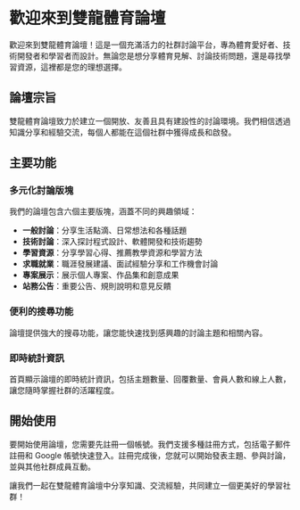 # 歡迎來到雙龍體育論壇

歡迎來到雙龍體育論壇！這是一個充滿活力的社群討論平台，專為體育愛好者、技術開發者和學習者而設計。無論您是想分享體育見解、討論技術問題，還是尋找學習資源，這裡都是您的理想選擇。

## 論壇宗旨

雙龍體育論壇致力於建立一個開放、友善且具有建設性的討論環境。我們相信透過知識分享和經驗交流，每個人都能在這個社群中獲得成長和啟發。

## 主要功能

### 多元化討論版塊

我們的論壇包含六個主要版塊，涵蓋不同的興趣領域：

- **一般討論**：分享生活點滴、日常想法和各種話題
- **技術討論**：深入探討程式設計、軟體開發和技術趨勢
- **學習資源**：分享學習心得、推薦教學資源和學習方法
- **求職就業**：職涯發展建議、面試經驗分享和工作機會討論
- **專案展示**：展示個人專案、作品集和創意成果
- **站務公告**：重要公告、規則說明和意見反饋

### 便利的搜尋功能

論壇提供強大的搜尋功能，讓您能快速找到感興趣的討論主題和相關內容。

### 即時統計資訊

首頁顯示論壇的即時統計資訊，包括主題數量、回覆數量、會員人數和線上人數，讓您隨時掌握社群的活躍程度。

## 開始使用

要開始使用論壇，您需要先註冊一個帳號。我們支援多種註冊方式，包括電子郵件註冊和 Google 帳號快速登入。註冊完成後，您就可以開始發表主題、參與討論，並與其他社群成員互動。

讓我們一起在雙龍體育論壇中分享知識、交流經驗，共同建立一個更美好的學習社群！

